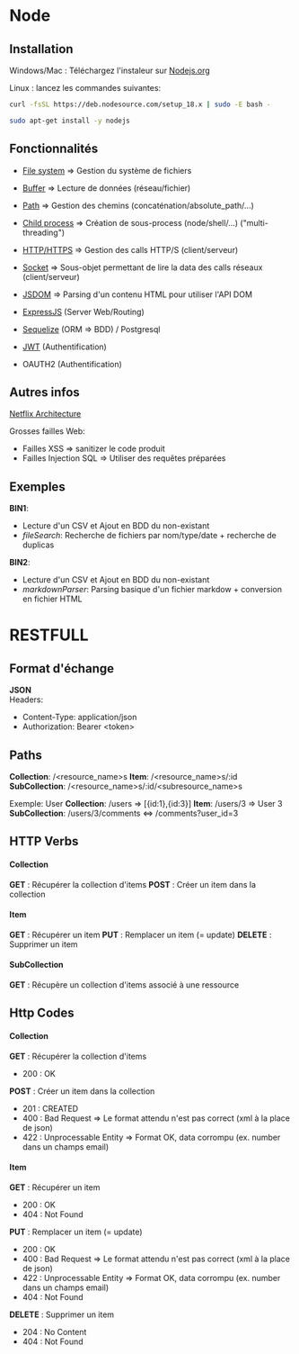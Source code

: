 # Node

## Installation
Windows/Mac : Téléchargez l'instaleur sur [Nodejs.org](https://nodejs.org)   

Linux : lancez les commandes suivantes:
```sh
curl -fsSL https://deb.nodesource.com/setup_18.x | sudo -E bash -

sudo apt-get install -y nodejs
```

## Fonctionnalités

- [File system](https://nodejs.org/dist/latest-v18.x/docs/api/fs.html) => Gestion du système de fichiers
- [Buffer](https://nodejs.org/dist/latest-v18.x/docs/api/buffer.html) => Lecture de données (réseau/fichier)
- [Path](https://nodejs.org/dist/latest-v18.x/docs/api/path.html) => Gestion des chemins (concaténation/absolute_path/...)
- [Child process](https://nodejs.org/dist/latest-v18.x/docs/api/child_process.html) => Création de sous-process (node/shell/...) ("multi-threading")
- [HTTP/HTTPS](https://nodejs.org/dist/latest-v18.x/docs/api/http.html) => Gestion des calls HTTP/S (client/serveur)
- [Socket](https://nodejs.org/dist/latest-v18.x/docs/api/net.html#class-netsocket) => Sous-objet permettant de lire la data des calls réseaux (client/serveur)
- [JSDOM](https://github.com/jsdom/jsdom) => Parsing d'un contenu HTML pour utiliser l'API DOM

- [ExpressJS](https://expressjs.com/) (Server Web/Routing)
- [Sequelize](https://sequelize.org/docs/v6/) (ORM => BDD) / Postgresql
- [JWT](https://jwt.io/) (Authentification)
- OAUTH2 (Authentification)

## Autres infos
[Netflix Architecture](https://dev.to/gbengelebs/netflix-system-design-how-netflix-onboards-new-content-2dlb)

Grosses failles Web:
- Failles XSS => sanitizer le code produit
- Failles Injection SQL => Utiliser des requêtes préparées

## Exemples

**BIN1**: 
- Lecture d'un CSV et Ajout en BDD du non-existant
- *fileSearch*: Recherche de fichiers par nom/type/date + recherche de duplicas
  
**BIN2**:
- Lecture d'un CSV et Ajout en BDD du non-existant
- *markdownParser*: Parsing basique d'un fichier markdow + conversion en fichier HTML

# RESTFULL

## Format d'échange
**JSON**   
Headers:
- Content-Type: application/json
- Authorization: Bearer \<token\>

## Paths
**Collection**: /<resource_name>s
**Item**: /<resource_name>s/:id
**SubCollection**: /<resource_name>s/:id/<subresource_name>s

Exemple: User
**Collection**: /users => [{id:1},{id:3}]
**Item**: /users/3 => User 3
**SubCollection**: /users/3/comments <=> /comments?user_id=3

## HTTP Verbs
#### Collection
**GET** : Récupérer la collection d'items
**POST** : Créer un item dans la collection

#### Item
**GET** : Récupérer un item
**PUT** : Remplacer un item (= update)
**DELETE** : Supprimer un item

#### SubCollection
**GET** : Récupère un collection d'items associé à une ressource

## Http Codes
#### Collection
**GET** : Récupérer la collection d'items
- 200 : OK

**POST** : Créer un item dans la collection
- 201 : CREATED
- 400 : Bad Request => Le format attendu n'est pas correct (xml à la place de json)
- 422 : Unprocessable Entity => Format OK, data corrompu (ex. number dans un champs email)

#### Item
**GET** : Récupérer un item
- 200 : OK
- 404 : Not Found
  
**PUT** : Remplacer un item (= update)
- 200 : OK
- 400 : Bad Request => Le format attendu n'est pas correct (xml à la place de json)
- 422 : Unprocessable Entity => Format OK, data corrompu (ex. number dans un champs email)
- 404 : Not Found

**DELETE** : Supprimer un item
- 204 : No Content
- 404 : Not Found